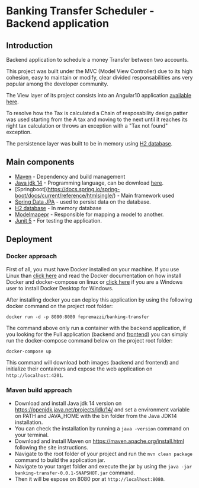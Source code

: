 # Banking Transfer Scheduler - Backend application

## Introduction
Backend application to schedule a money Transfer between two accounts.

This project was built under the MVC (Model View Controller) due to its high cohesion, easy to maintain or modify, clear divided responsabilities ans very popular among the developer community.

The View layer of its project consists into an Angular10 application [available here](https://github.com/fePremazzi/angular-banking-transfer).

To resolve how the Tax is calculated a Chain of resposability design patter was used starting from the A tax and moving to the next until it reaches its right tax calculation or throws an exception with a "Tax not found" exception.

The persistence layer was built to be in memory using [H2 database](https://www.h2database.com).

## Main components

* [Maven](https://maven.apache.org/) - Dependency and build management
* [Java jdk 14](https://openjdk.java.net/projects/jdk/14/) - Programming language, can be download [here](https://www.oracle.com/java/technologies/javase/jdk14-archive-downloads.html).
* [Springboot[(https://docs.spring.io/spring-boot/docs/current/reference/htmlsingle/) - Main framework used
* [Spring Data JPA](https://spring.io/projects/spring-data-jpa#overview) - used to persist data on the database.
* [H2 database](https://www.h2database.com) - In memory database
* [Modelmapepr](http://modelmapper.org/) - Responsible for mapping a model to another.
* [Junit 5](https://junit.org/junit5/) - For testing the application.

## Deployment

### Docker approach

First of all, you must have Docker installed on your machine. If you use Linux than [click here](https://docs.docker.com/engine/install/ubuntu/) and read the Docker documentation on how install Docker and docker-compose on linux or [click here](https://docs.docker.com/docker-for-windows/install/) if you are a Windows user to install Docker Desktop for Windows.

After installing docker you can deploy this application by using the following docker command on the project root folder:

```
docker run -d -p 8080:8080 fepremazzi/banking-transfer
```

The command above only run a container with the backend application, if you looking for the Full application (backend and [frontend](https://github.com/fePremazzi/angular-banking-transfer)) you can simply run the docker-compose command below on the project root folder:

```
docker-compose up
```

This command will download both images (backend and frontend) and initialize their containers and expose the web application on ``http://localhost:4201``.

### Maven build approach

* Download and install Java jdk 14 version on <https://openjdk.java.net/projects/jdk/14/> and set a environment variable on PATH and JAVA_HOME with the bin folder from the Java JDK14 installation.
* You can check the installation by running a ``java -version`` command on your terminal.
* Download and install Maven on <https://maven.apache.org/install.html> following the site instructions.
* Navigate to the root folder of your project and run the ``mvn clean package`` command to build the application jar.
* Navigate to your target folder and execute the jar by using the ``java -jar banking-transfer-0.0.1-SNAPSHOT.jar`` command.
* Then it will be espose on 8080 por at ``http://localhost:8080``.
